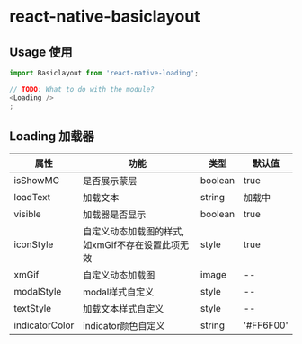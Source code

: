 <!--
 * @Author: kanglang
 * @Date: 2022-01-19 15:08:26
 * @LastEditors: kanglang
 * @LastEditTime: 2022-01-25 18:06:37
 * @Description: 使用注释 
-->

# react-native-basiclayout

## Usage 使用
```javascript
import Basiclayout from 'react-native-loading';

// TODO: What to do with the module?
<Loading />
;
```
## Loading 加载器

| 属性                 | 功能                     | 类型             | 默认值     |
| ------------------- | -----------------------  | -------------   | ---------  |
| isShowMC            | 是否展示蒙层              | boolean         | true      |
| loadText            | 加载文本                  | string           | 加载中       |
| visible             |加载器是否显示              | boolean  |  true       |
| iconStyle          |自定义动态加载图的样式,如xmGif不存在设置此项无效  | style  |  true       |
| xmGif             |自定义动态加载图              | image  |  --       |
| modalStyle             |modal样式自定义            | style  |  --       |
| textStyle             |加载文本样式自定义              | style  |  --       |
| indicatorColor             |indicator颜色自定义              | string  |  '#FF6F00'       |

